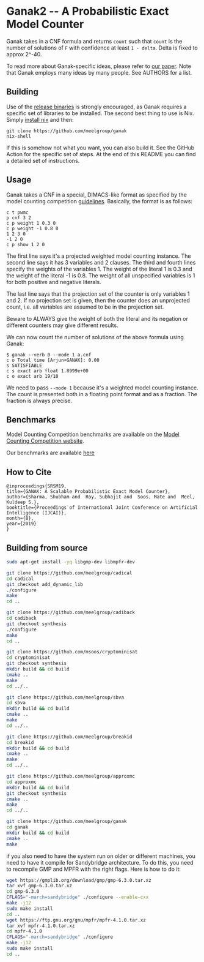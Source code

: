 # Ganak2 -- A Probabilistic Exact Model Counter
Ganak takes in a CNF formula and returns `count` such that `count` is the
number of solutions of `F` with confidence at least `1 - delta`. Delta is fixed to
approx 2^-40.

To read more about Ganak-specific ideas, please refer to [our
paper](https://www.comp.nus.edu.sg/~meel/Papers/ijcai19srsm.pdf). Note that
Ganak employs many ideas by many people. See AUTHORS for a list.

## Building

Use of the [release binaries](https://github.com/meelgroup/ganak/releases) is
strongly encouraged, as Ganak requires a specific set of libraries to be
installed. The second best thing to use is Nix. Simply [install
nix](https://nixos.org/download/) and then:

```plaintext
git clone https://github.com/meelgroup/ganak
nix-shell
```
If this is somehow not what you want, you can also build it. See the GitHub
Action for the specific set of steps. At the end of this README you can
find a detailed set of instructions.

## Usage
Ganak takes a CNF in a special, DIMACS-like format as specified by the
model counting competition [guidelines](https://mccompetition.org/assets/files/mccomp_format_24.pdf).
Basically, the format is as follows:

```plaintext
c t pwmc
p cnf 3 2
c p weight 1 0.3 0
c p weight -1 0.8 0
1 2 3 0
-1 2 0
c p show 1 2 0
```
The first line says it's a projected weighted model counting instance. The
second line says it has 3 variables and 2 clauses. The third and fourth lines
specify the weights of the variables 1. The weight of the literal 1 is 0.3 and
the weight of the literal -1 is 0.8. The weight of all unspecified variables is
1 for both positive and negative literals.

The last line says that the projection set of the counter is only variables 1
and 2. If no projection set is given, then the counter does an unprojected
count, i.e. all variables are assumed to be in the projection set.

Beware to ALWAYS give the weight of both the literal and its negation or
different counters may give different results.

We can now count the number of solutions of the above formula using Ganak:
```shell
$ ganak --verb 0 --mode 1 a.cnf
c o Total time [Arjun+GANAK]: 0.00
s SATISFIABLE
c s exact arb float 1.8999e+00
c o exact arb 19/10
```

We need to pass `--mode 1` because it's a weighted model counting instance. The count
is presented both in a floating point format and as a fraction. The fraction is
always precise.

## Benchmarks
Model Counting Competition benchmarks are available on the [Model Counting
Competition website](http://https://mccompetition.org/).

Our benchmarks are available
[here](https://drive.google.com/file/d/15dUJI55drFH_0-4-qWjoF_YR0amb3xnK/view?usp=sharing)

## How to Cite
```
@inproceedings{SRSM19,
title={GANAK: A Scalable Probabilistic Exact Model Counter},
author={Sharma, Shubham and  Roy, Subhajit and  Soos, Mate and  Meel, Kuldeep S.},
booktitle={Proceedings of International Joint Conference on Artificial Intelligence (IJCAI)},
month={8},
year={2019}
}
```

## Building from source

```bash
sudo apt-get install -yq libgmp-dev libmpfr-dev

git clone https://github.com/meelgroup/cadical
cd cadical
git checkout add_dynamic_lib
./configure
make
cd ..

git clone https://github.com/meelgroup/cadiback
cd cadiback
git checkout synthesis
./configure
make
cd ..

git clone https://github.com/msoos/cryptominisat
cd cryptominisat
git checkout synthesis
mkdir build && cd build
cmake ..
make
cd ../..

git clone https://github.com/meelgroup/sbva
cd sbva
mkdir build && cd build
cmake ..
make
cd ../..

git clone https://github.com/meelgroup/breakid
cd breakid
mkdir build && cd build
cmake ..
make
cd ../..

git clone https://github.com/meelgroup/approxmc
cd approxmc
mkdir build && cd build
git checkout synthesis
cmake ..
make
cd ../..

git clone https://github.com/meelgroup/ganak
cd ganak
mkdir build && cd build
cmake ..
make
```

if you also need to have the system run on older or different machines, you
need to have it compile for Sandybridge architecture. To do this, you need to
 recompile GMP and MPFR with the right flags. Here is how to do it:

```bash
wget https://gmplib.org/download/gmp/gmp-6.3.0.tar.xz
tar xvf gmp-6.3.0.tar.xz
cd gmp-6.3.0
CFLAGS="-march=sandybridge" ./configure --enable-cxx
make -j12
sudo make install
cd ..
wget https://ftp.gnu.org/gnu/mpfr/mpfr-4.1.0.tar.xz
tar xvf mpfr-4.1.0.tar.xz
cd mpfr-4.1.0
CFLAGS="-march=sandybridge" ./configure
make -j12
sudo make install
cd ..
```
